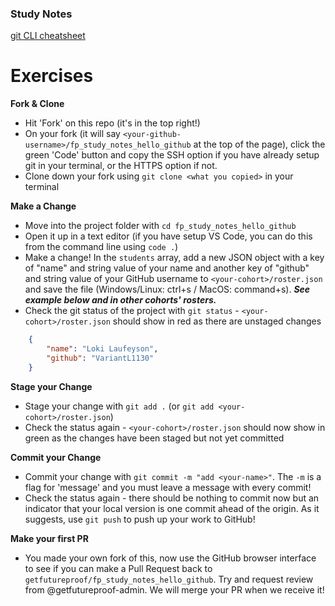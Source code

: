 ### Study Notes
[git CLI cheatsheet](https://github.com/getfutureproof/fp_guides_wiki/wiki/git-CLI-Cheatsheet)

# Exercises
**Fork & Clone**
- Hit 'Fork' on this repo (it's in the top right!)
- On your fork (it will say `<your-github-username>/fp_study_notes_hello_github` at the top of the page), click the green 'Code' button and copy the SSH option if you have already setup git in your terminal, or the HTTPS option if not.
- Clone down your fork using `git clone <what you copied>` in your terminal
  
**Make a Change**
- Move into the project folder with `cd fp_study_notes_hello_github`
- Open it up in a text editor (if you have setup VS Code, you can do this from the command line using `code .`)
- Make a change! In the `students` array, add a new JSON object with a key of "name" and string value of your name and another key of "github" and string value of your GitHub username to `<your-cohort>/roster.json` and save the file (Windows/Linux: <key>ctrl</key>+<key>s</key> / MacOS: <key>command</key>+<key>s</key>). ***See example below and in other cohorts' rosters.***
- Check the git status of the project with `git status` - `<your-cohort>/roster.json` should show in red as there are unstaged changes

```json
    {
        "name": "Loki Laufeyson",
        "github": "VariantL1130"
    }
```

**Stage your Change**
- Stage your change with `git add .` (or `git add <your-cohort>/roster.json`)
- Check the status again - `<your-cohort>/roster.json` should now show in green as the changes have been staged but not yet committed
  
**Commit your Change**
- Commit your change with `git commit -m "add <your-name>"`. The `-m` is a flag for 'message' and you must leave a message with every commit!
- Check the status again - there should be nothing to commit now but an indicator that your local version is one commit ahead of the origin. As it suggests, use `git push` to push up your work to GitHub!

**Make your first PR**
- You made your own fork of this, now use the GitHub browser interface to see if you can make a Pull Request back to `getfutureproof/fp_study_notes_hello_github`. Try and request review from @getfutureproof-admin. We will merge your PR when we receive it!

